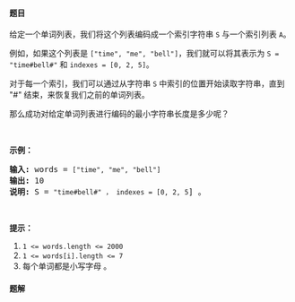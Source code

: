 #### 题目
<p>给定一个单词列表，我们将这个列表编码成一个索引字符串&nbsp;<code>S</code>&nbsp;与一个索引列表 <code>A</code>。</p>

<p>例如，如果这个列表是 <code>[&quot;time&quot;, &quot;me&quot;, &quot;bell&quot;]</code>，我们就可以将其表示为 <code>S = &quot;time#bell#&quot;</code> 和 <code>indexes = [0, 2, 5]</code>。</p>

<p>对于每一个索引，我们可以通过从字符串 <code>S</code>&nbsp;中索引的位置开始读取字符串，直到 &quot;#&quot; 结束，来恢复我们之前的单词列表。</p>

<p>那么成功对给定单词列表进行编码的最小字符串长度是多少呢？</p>

<p>&nbsp;</p>

<p><strong>示例：</strong></p>

<pre><strong>输入:</strong> words = <code>[&quot;time&quot;, &quot;me&quot;, &quot;bell&quot;]</code>
<strong>输出:</strong> 10
<strong>说明:</strong> S = <code>&quot;time#bell#&quot; ， indexes = [0, 2, 5</code>] 。
</pre>

<p>&nbsp;</p>

<p><strong>提示：</strong></p>

<ol>
	<li><code>1 &lt;= words.length&nbsp;&lt;= 2000</code></li>
	<li><code>1 &lt;=&nbsp;words[i].length&nbsp;&lt;= 7</code></li>
	<li>每个单词都是小写字母 。</li>
</ol>


 #### 题解